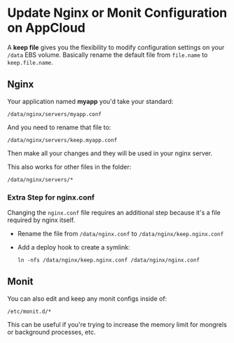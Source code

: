 # Update Nginx or Monit Configuration on AppCloud

A **keep file** gives you the flexibility to modify configuration settings on your `/data` EBS volume.  Basically rename the default file from `file.name` to `keep.file.name`.

## Nginx

Your application named **myapp** you'd take your standard:

    /data/nginx/servers/myapp.conf

And you need to rename that file to:    

    /data/nginx/servers/keep.myapp.conf

Then make all your changes and they will be used in your nginx server.

This also works for other files in the folder:

    /data/nginx/servers/*    


### Extra Step for nginx.conf

Changing the `nginx.conf` file requires an additional step because it's a file required by nginx itself.

  - Rename the file from `/data/nginx.conf` to `/data/nginx/keep.nginx.conf`
  - Add a deploy hook to create a symlink:
        
        ln -nfs /data/nginx/keep.nginx.conf /data/nginx/nginx.conf


## Monit 

You can also edit and keep any monit configs inside of:

    /etc/monit.d/*

This can be useful if you're trying to increase the memory limit for mongrels or background processes, etc.